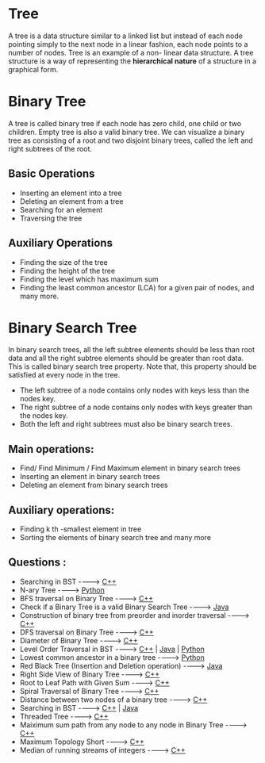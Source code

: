 # Tree

A tree is a data structure similar to a linked list but instead of each node pointing simply to the
next node in a linear fashion, each node points to a number of nodes. Tree is an example of a non-
linear data structure. A tree structure is a way of representing the **hierarchical nature** of a structure
in a graphical form.

# Binary Tree
A tree is called binary tree if each node has zero child, one child or two children. Empty tree is
also a valid binary tree. We can visualize a binary tree as consisting of a root and two disjoint
binary trees, called the left and right subtrees of the root.


## Basic Operations

* Inserting an element into a tree
* Deleting an element from a tree
* Searching for an element
* Traversing the tree

## Auxiliary Operations

* Finding the size of the tree
* Finding the height of the tree
* Finding the level which has maximum sum
* Finding the least common ancestor (LCA) for a given pair of nodes, and many more.

#  Binary Search Tree

In binary search trees, all the left subtree elements should be less than root data and all the right
subtree elements should be greater than root data. This is called binary search tree property. Note
that, this property should be satisfied at every node in the tree.

* The left subtree of a node contains only nodes with keys less than the nodes key.
* The right subtree of a node contains only nodes with keys greater than the nodes key.
* Both the left and right subtrees must also be binary search trees.

## Main operations: 

* Find/ Find Minimum / Find Maximum element in binary search trees
* Inserting an element in binary search trees
* Deleting an element from binary search trees

## Auxiliary operations:

* Finding k th -smallest element in tree
* Sorting the elements of binary search tree and many more

## Questions :

* Searching in BST ----> [C++](/Code/C++/searching_in_bst.cpp) 
* N-ary Tree ----> [Python](/Code/Python/n_ary_tree.py)
* BFS traversal on Binary Tree ----> [C++](/Code/C++/binary_tree_BFS_traversal.cpp)
* Check if a Binary Tree is a valid Binary Search Tree ----> [Java](/Code/Java/check_valid_BST.java)
* Construction of binary tree from preorder and inorder traversal ----> [C++](/Code/C++/binary_tree_from_preorder_and_inorder.cpp) 
* DFS traversal on Binary Tree ----> [C++](/Code/C++/binary_tree_DFS_traversal.cpp)
* Diameter of Binary Tree ----> [C++](/Code/C++/diameter_of_binary_tree.cpp)
* Level Order Traversal in BST ----> [C++]() | [Java]() | [Python](/Code/Python/level_order_traversal_binary_tree.py)
* Lowest common ancestor in a binary tree ----> [Python](/Code/Python/LCA_in_binary_tree.py)
* Red Black Tree (Insertion and Deletion operation) ----> [Java](/Code/Java/RedBlackTree.java) 
* Right Side View of Binary Tree ----> [C++](/Code/C++/Right_Side_View_of_Binary_Tree.cpp)
* Root to Leaf Path with Given Sum ----> [C++](/Code/C++/Root_to_leaf_path_with_given_sum.cpp)
* Spiral Traversal of Binary Tree ----> [C++](/Code/C++/spiral_traversal_of_binary_tree.cpp) 
* Distance between two nodes of a binary tree ----> [C++](/Code/C++/distance_between_two_nodes_of_BT.cpp)
* Searching in BST ----> [C++](/Code/C++/searching_in_bst.cpp) | [Java](Code\Java\Searching_in_BST.Java)
* Threaded Tree ----> [C++](/Code/C++/threaded_binary_tree.cpp) 
* Maiximum  sum path from any node to any node in Binary Tree  ----> [C++](/Code/C++/max_tree_path.cpp)
* Maximum Topology Short ----> [C++](/Code/C++/Max_Topology_Short.cpp)
* Median of running streams of integers ----> [C++](/Code/C++/median_running_stream.cpp)
